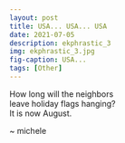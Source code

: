 ```yaml
---
layout: post
title: USA... USA... USA
date: 2021-07-05
description: ekphrastic_3
img: ekphrastic_3.jpg
fig-caption: USA...
tags: [Other]
---
```

  How long will the neighbors    
leave holiday flags hanging?    
  It is now August.    

~ michele
